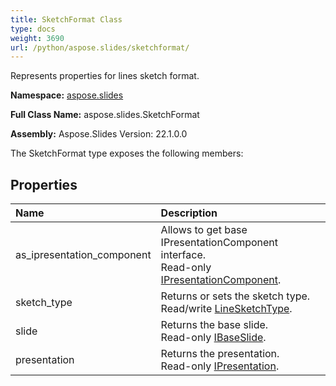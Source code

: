 ```yaml
---
title: SketchFormat Class
type: docs
weight: 3690
url: /python/aspose.slides/sketchformat/
---
```


Represents properties for lines sketch format.

**Namespace:** [aspose.slides](/python/aspose.slides/)

**Full Class Name:** aspose.slides.SketchFormat

**Assembly:**  Aspose.Slides Version: 22.1.0.0

The SketchFormat type exposes the following members:
## **Properties**
|**Name**|**Description**|
| :- | :- |
|as_ipresentation_component|Allows to get base IPresentationComponent interface.<br/>            Read-only [IPresentationComponent](/python/aspose.slides/ipresentationcomponent/).|
|sketch_type|Returns or sets the sketch type.<br/>            Read/write [LineSketchType](/python/aspose.slides/linesketchtype/).|
|slide|Returns the base slide.<br/>            Read-only [IBaseSlide](/python/aspose.slides/ibaseslide/).|
|presentation|Returns the presentation. <br/>            Read-only [IPresentation](/python/aspose.slides/ipresentation/).|
